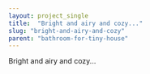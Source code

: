 ```yaml
---
layout: project_single
title:  "Bright and airy and cozy..."
slug: "bright-and-airy-and-cozy"
parent: "bathroom-for-tiny-house"
---
```

Bright and airy and cozy...